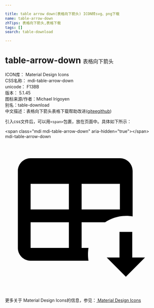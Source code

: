 ```yaml
---

title: table arrow down(表格向下箭头) ICON转svg、png下载
name: table-arrow-down
zhTips: 表格向下箭头,表格下载
tags: []
search: table-download

---
```


# table-arrow-down  <small style="font-size: 60%;font-weight: 100">表格向下箭头</small>


<div class="detail-page">
<p>
<span>
ICON库：
<span class="badge-secondary badge">Material Design Icons</span> 
</span>
<br/>
<span>
CSS名称：
<span class="badge-secondary badge">mdi-table-arrow-down</span> 
</span>
<br/>
<span>
unicode：
<span class="badge-secondary badge">F13BB</span> 
<copy-btn content='F13BB' btn-title=""></copy-btn>
<copy-btn :content='String.fromCodePoint(parseInt("F13BB", 16))' btn-title="复制U"></copy-btn>
</span>
<br/>
<span>
版本：
<span class="badge-secondary badge">5.1.45</span> 
</span>
<br/>
<span>图标来源/作者：<span class="badge-light badge">Michael Irigoyen</span></span> 
<br/>
<span>别名：<span class="badge-light badge">table-download</span></span><br/><span class="zh-detail">中文描述：<span class="badge-primary badge">表格向下箭头</span><span class="badge-primary badge">表格下载</span><span class="help-link"><span>帮助改进</span>(<a href="https://gitee.com/liuwave/icon-helper/edit/master/json/material/table-arrow-down.json" target="_blank" rel="noopener noreferrer">gitee</a><a href="https://github.com/liuwave/icon-helper/edit/master/json/material/table-arrow-down.json" target="_blank" rel="noopener noreferrer">github</a></span>)</span><br/>
</p>
</div>
<div class="alert alert-dark">
  <i class="mdi mdi-table-arrow-down mdi-48px"></i>
  <i class="mdi mdi-table-arrow-down mdi-36px"></i>
  <i class="mdi mdi-table-arrow-down mdi-24px"></i>
  <i class="mdi mdi-table-arrow-down mdi-18px"></i>
</div>
<div>
  <p>引入css文件后，可以用<code>&lt;span&gt;</code>包裹，放在页面中。具体如下所示：    
  </p>
  <div class="alert alert-primary" style="font-size: 14px">
    &lt;span class="mdi mdi-table-arrow-down" aria-hidden="true"&gt;&lt;/span&gt;
    <copy-btn content='<span class="mdi mdi-table-arrow-down" aria-hidden="true"></span>'></copy-btn>
  </div>
  <div class="alert alert-secondary">
    <i class="mdi mdi-table-arrow-down"
    style="font-size: 24px"
    aria-hidden="true"></i> mdi-table-arrow-down
    <copy-btn content="mdi-table-arrow-down" btn-title="复制图标名称"></copy-btn>
  </div>
</div>
<div id="svg" class="svg-wrap">
<svg xmlns="http://www.w3.org/2000/svg" viewBox="0 0 24 24"><path d="M4 3H18C19.11 3 20 3.9 20 5V12.08C18.45 11.82 16.92 12.18 15.68 13H12V17H13.08C12.97 17.68 12.97 18.35 13.08 19H4C2.9 19 2 18.11 2 17V5C2 3.9 2.9 3 4 3M4 7V11H10V7H4M12 7V11H18V7H12M4 13V17H10V13H4M15.94 18.5H17.94V14.5H19.94V18.5H21.94L18.94 21.5L15.94 18.5" /></svg>
</div>
<detail full-name='mdi-table-arrow-down'></detail>
    
<div><p>更多关于 Material Design Icons的信息，参见：<a target="_blank" href="https://iconhelper.cn/material.html"> Material Design Icons</a>
</p></div>
